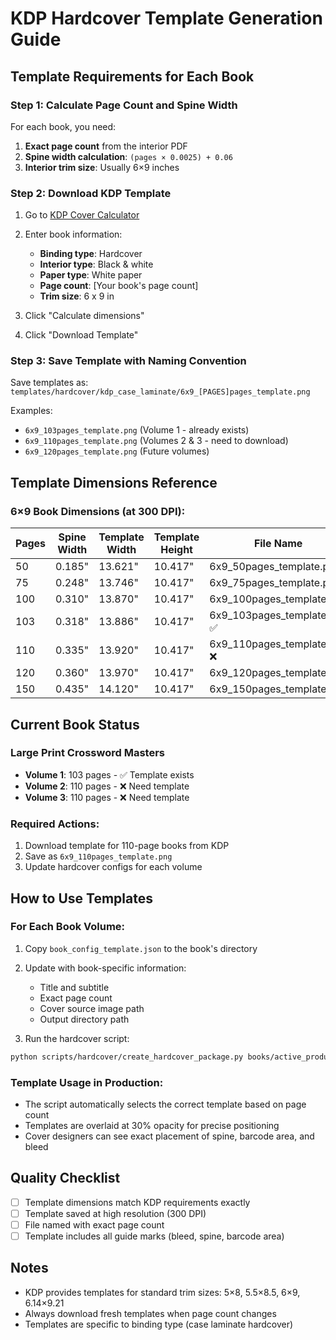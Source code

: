 # KDP Hardcover Template Generation Guide

## Template Requirements for Each Book

### Step 1: Calculate Page Count and Spine Width
For each book, you need:
1. **Exact page count** from the interior PDF
2. **Spine width calculation**: `(pages × 0.0025) + 0.06`
3. **Interior trim size**: Usually 6×9 inches

### Step 2: Download KDP Template
1. Go to [KDP Cover Calculator](https://kdp.amazon.com/en_US/cover-calculator)
2. Enter book information:
   - **Binding type**: Hardcover
   - **Interior type**: Black & white
   - **Paper type**: White paper
   - **Page count**: [Your book's page count]
   - **Trim size**: 6 x 9 in

3. Click "Calculate dimensions"
4. Click "Download Template"

### Step 3: Save Template with Naming Convention
Save templates as: `templates/hardcover/kdp_case_laminate/6x9_[PAGES]pages_template.png`

Examples:
- `6x9_103pages_template.png` (Volume 1 - already exists)
- `6x9_110pages_template.png` (Volumes 2 & 3 - need to download)
- `6x9_120pages_template.png` (Future volumes)

## Template Dimensions Reference

### 6×9 Book Dimensions (at 300 DPI):
| Pages | Spine Width | Template Width | Template Height | File Name |
|-------|-------------|----------------|-----------------|-----------|
| 50    | 0.185"      | 13.621"        | 10.417"         | 6x9_50pages_template.png |
| 75    | 0.248"      | 13.746"        | 10.417"         | 6x9_75pages_template.png |
| 100   | 0.310"      | 13.870"        | 10.417"         | 6x9_100pages_template.png |
| 103   | 0.318"      | 13.886"        | 10.417"         | 6x9_103pages_template.png ✅ |
| 110   | 0.335"      | 13.920"        | 10.417"         | 6x9_110pages_template.png ❌ |
| 120   | 0.360"      | 13.970"        | 10.417"         | 6x9_120pages_template.png |
| 150   | 0.435"      | 14.120"        | 10.417"         | 6x9_150pages_template.png |

## Current Book Status

### Large Print Crossword Masters
- **Volume 1**: 103 pages - ✅ Template exists
- **Volume 2**: 110 pages - ❌ Need template
- **Volume 3**: 110 pages - ❌ Need template

### Required Actions:
1. Download template for 110-page books from KDP
2. Save as `6x9_110pages_template.png`
3. Update hardcover configs for each volume

## How to Use Templates

### For Each Book Volume:
1. Copy `book_config_template.json` to the book's directory
2. Update with book-specific information:
   - Title and subtitle
   - Exact page count
   - Cover source image path
   - Output directory path

3. Run the hardcover script:
```bash
python scripts/hardcover/create_hardcover_package.py books/active_production/SERIES/VOLUME/hardcover_config.json
```

### Template Usage in Production:
- The script automatically selects the correct template based on page count
- Templates are overlaid at 30% opacity for precise positioning
- Cover designers can see exact placement of spine, barcode area, and bleed

## Quality Checklist
- [ ] Template dimensions match KDP requirements exactly
- [ ] Template saved at high resolution (300 DPI)
- [ ] File named with exact page count
- [ ] Template includes all guide marks (bleed, spine, barcode area)

## Notes
- KDP provides templates for standard trim sizes: 5×8, 5.5×8.5, 6×9, 6.14×9.21
- Always download fresh templates when page count changes
- Templates are specific to binding type (case laminate hardcover)
